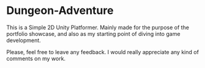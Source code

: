 # Dungeon-Adventure

This is a Simple 2D Unity Platformer.
Mainly made for the purpose of the portfolio showcase, and also as my starting point of diving into game development.

Please, feel free to leave any feedback. I would really appreciate any kind of comments on my work.
